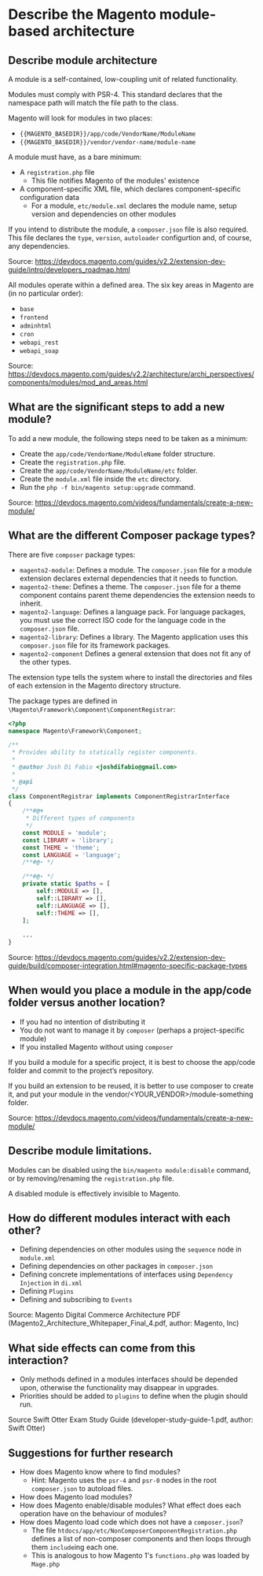 # Describe the Magento module-based architecture

## Describe module architecture

A module is a self-contained, low-coupling unit of related functionality.

Modules must comply with PSR-4. This standard declares that the namespace path will match the file path to the class.

Magento will look for modules in two places:

* `{{MAGENTO_BASEDIR}}/app/code/VendorName/ModuleName`
* `{{MAGENTO_BASEDIR}}/vendor/vendor-name/module-name`

A module must have, as a bare minimum:

* A `registration.php` file
    * This file notifies Magento of the modules' existence
* A component-specific XML file, which declares component-specific configuration data
    * For a module, `etc/module.xml` declares the module name, setup version and dependencies on other modules 

If you intend to distribute the module, a `composer.json` file is also required. This file declares the `type`, `version`, `autoloader` configurtion and, of course, any dependencies.

Source: https://devdocs.magento.com/guides/v2.2/extension-dev-guide/intro/developers_roadmap.html

All modules operate within a defined area. The six key areas in Magento are (in no particular order):

* `base`
* `frontend`
* `adminhtml`
* `cron`
* `webapi_rest` 
* `webapi_soap` 

Source: https://devdocs.magento.com/guides/v2.2/architecture/archi_perspectives/components/modules/mod_and_areas.html

## What are the significant steps to add a new module?

To add a new module, the following steps need to be taken as a minimum:

* Create the `app/code/VendorName/ModuleName` folder structure.
* Create the `registration.php` file.
* Create the `app/code/VendorName/ModuleName/etc` folder.
* Create the `module.xml` file inside the `etc` directory.
* Run the `php -f bin/magento setup:upgrade` command.

Source: https://devdocs.magento.com/videos/fundamentals/create-a-new-module/

## What are the different Composer package types?

There are five `composer` package types:

* `magento2-module`: Defines a module. The `composer.json` file for a module extension declares external dependencies that it needs to function.
* `magento2-theme`: Defines a theme. The `composer.json` file for a theme component contains parent theme dependencies the extension needs to inherit.
* `magento2-language`: Defines a language pack. For language packages, you must use the correct ISO code for the language code in the `composer.json` file.
* `magento2-library`: Defines a library. The Magento application uses this `composer.json` file for its framework packages.
* `magento2-component` Defines a general extension that does not fit any of the other types.

The extension type tells the system where to install the directories and files of each extension in the Magento directory structure.

The package types are defined in `\Magento\Framework\Component\ComponentRegistrar`:

```php
<?php
namespace Magento\Framework\Component;

/**
 * Provides ability to statically register components.
 *
 * @author Josh Di Fabio <joshdifabio@gmail.com>
 *
 * @api
 */
class ComponentRegistrar implements ComponentRegistrarInterface
{
    /**#@+
     * Different types of components
     */
    const MODULE = 'module';
    const LIBRARY = 'library';
    const THEME = 'theme';
    const LANGUAGE = 'language';
    /**#@- */

    /**#@- */
    private static $paths = [
        self::MODULE => [],
        self::LIBRARY => [],
        self::LANGUAGE => [],
        self::THEME => [],
    ];
    
    ...
}
```
Source: https://devdocs.magento.com/guides/v2.2/extension-dev-guide/build/composer-integration.html#magento-specific-package-types
 
## When would you place a module in the app/code folder versus another location?

* If you had no intention of distributing it
* You do not want to manage it by `composer` (perhaps a project-specific module)
* If you installed Magento without using `composer` 

If you build a module for a specific project, it is best to choose the app/code folder and commit to the project’s repository.

If you build an extension to be reused, it is better to use composer to create it, and put your module in the vendor/<YOUR_VENDOR>/module-something folder.

Source: https://devdocs.magento.com/videos/fundamentals/create-a-new-module/

## Describe module limitations.

Modules can be disabled using the `bin/magento module:disable` command, or by removing/renaming the `registration.php` file.

A disabled module is effectively invisible to Magento.

## How do different modules interact with each other?

* Defining dependencies on other modules using the `sequence` node in `module.xml`
* Defining dependencies on other packages in `composer.json`
* Defining concrete implementations of interfaces using `Dependency Injection` in `di.xml`
* Defining `Plugins`
* Defining and subscribing to `Events`
 
Source: Magento Digital Commerce Architecture PDF (Magento2_Architecture_Whitepaper_Final_4.pdf, author: Magento, Inc) 
 
## What side effects can come from this interaction?

* Only methods defined in a modules interfaces should be depended upon, otherwise the functionality may disappear in upgrades.
* Priorities should be added to `plugins` to define when the plugin should run.

Source Swift Otter Exam Study Guide (developer-study-guide-1.pdf, author: Swift Otter)

## Suggestions for further research

* How does Magento know where to find modules?
    * Hint: Magento uses the `psr-4` and `psr-0` nodes in the root `composer.json` to autoload files.
* How does Magento load modules?
* How does Magento enable/disable modules? What effect does each operation have on the behaviour of modules?
* How does Magento load code which does not have a `composer.json`?
    * The file `htdocs/app/etc/NonComposerComponentRegistration.php` defines a list of non-composer components and then loops through them `include`ing each one.
    * This is analogous to how Magento 1's `functions.php` was loaded by `Mage.php`
